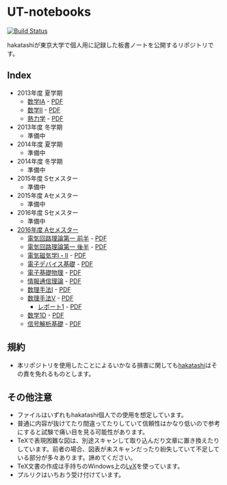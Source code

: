 # UT-notebooks

[![Build Status][travis-image]][travis-url]

[travis-image]: https://travis-ci.org/hakatashi/UT-notebooks.svg?branch=master
[travis-url]: https://travis-ci.org/hakatashi/UT-notebooks

hakatashiが東京大学で個人用に記録した板書ノートを公開するリポジトリです。

## Index

* 2013年度 夏学期
	* [数学IA](2013S/mathIA.tex) - [PDF][mathIA-pdf]
	* [数学II](2013S/mathII.tex) - [PDF][mathII-pdf]
	* [熱力学](2013S/thermodynamics.tex) - [PDF][thermodynamics-pdf]
* 2013年度 冬学期
	* 準備中
* 2014年度 夏学期
	* 準備中
* 2014年度 冬学期
	* 準備中
* 2015年度 Sセメスター
	* 準備中
* 2015年度 Aセメスター
	* 準備中
* 2016年度 Sセメスター
	* 準備中
* [2016年度 Aセメスター](2016A)
	* [電気回路理論第一 前半](2016A/CircuitTheory1.tex) - [PDF][CircuitTheory1-pdf]
	* [電気回路理論第一 後半](2016A/CircuitTheory1-part2.tex) - [PDF][CircuitTheory1-part2-pdf]
	* [電気磁気学I・II](2016A/Electromagnetics12.tex) - [PDF][Electromagnetics12-pdf]
	* [電子デバイス基礎](2016A/ElectronicDevice.tex) - [PDF][ElectronicDevice-pdf]
	* [電子基礎物理](2016A/ElectronicPhysics.tex) - [PDF][ElectronicPhysics-pdf]
	* [情報通信理論](2016A/InformationScience.tex) - [PDF][InformationScience-pdf]
	* [数理手法I](2016A/MathematicalMethodI.tex) - [PDF][MathematicalMethodI-pdf]
	* [数理手法V](2016A/MathematicalMethodV.tex) - [PDF][MathematicalMethodV-pdf]
		* [レポート1](2016A/MathematicalMethodV-report1.tex) - [PDF][MathematicalMethodV-report1-pdf]
	* [数学1D](2016A/MathematicsID.tex) - [PDF][MathematicsID-pdf]
	* [信号解析基礎](2016A/SignalAnalysys.tex) - [PDF][SignalAnalysys-pdf]

[mathIA-pdf]: http://ut-notebooks.s3-website-ap-northeast-1.amazonaws.com/2013S/mathIA.pdf
[mathII-pdf]: http://ut-notebooks.s3-website-ap-northeast-1.amazonaws.com/2013S/mathII.pdf
[thermodynamics-pdf]: http://ut-notebooks.s3-website-ap-northeast-1.amazonaws.com/2013S/thermodynamics.pdf
[CircuitTheory1-pdf]: http://ut-notebooks.s3-website-ap-northeast-1.amazonaws.com/2016A/CircuitTheory1.pdf
[CircuitTheory1-part2-pdf]: http://ut-notebooks.s3-website-ap-northeast-1.amazonaws.com/2016A/CircuitTheory1-part2.pdf
[Electromagnetics12-pdf]: http://ut-notebooks.s3-website-ap-northeast-1.amazonaws.com/2016A/Electromagnetics12.pdf
[ElectronicDevice-pdf]: http://ut-notebooks.s3-website-ap-northeast-1.amazonaws.com/2016A/ElectronicDevice.pdf
[ElectronicPhysics-pdf]: http://ut-notebooks.s3-website-ap-northeast-1.amazonaws.com/2016A/ElectronicPhysics.pdf
[InformationScience-pdf]: http://ut-notebooks.s3-website-ap-northeast-1.amazonaws.com/2016A/InformationScience.pdf
[MathematicalMethodI-pdf]: http://ut-notebooks.s3-website-ap-northeast-1.amazonaws.com/2016A/MathematicalMethodI.pdf
[MathematicalMethodV-pdf]: http://ut-notebooks.s3-website-ap-northeast-1.amazonaws.com/2016A/MathematicalMethodV.pdf
[MathematicalMethodV-report1-pdf]: http://ut-notebooks.s3-website-ap-northeast-1.amazonaws.com/2016A/MathematicalMethodV-report1.pdf
[MathematicsID-lyxformat-474-pdf]: http://ut-notebooks.s3-website-ap-northeast-1.amazonaws.com/2016A/MathematicsID-lyxformat-474.pdf
[MathematicsID-pdf]: http://ut-notebooks.s3-website-ap-northeast-1.amazonaws.com/2016A/MathematicsID.pdf
[SignalAnalysys-pdf]: http://ut-notebooks.s3-website-ap-northeast-1.amazonaws.com/2016A/SignalAnalysys.pdf

## 規約

* 本リポジトリを使用したことによるいかなる損害に関しても[hakatashi](https://github.com/hakatashi)はその責を免れるものとします。

## その他注意

* ファイルはいずれもhakatashi個人での使用を想定しています。
* 普通に内容が抜けてたり間違ってたりしていて信頼性はかなり低いので参考にすると試験で痛い目を見る可能性があります。
* TeXで表現困難な図は、別途スキャンして取り込んだり文章に置き換えたりしています。前者の場合、図表が未スキャンだったり紛失していて不足している部分が多々あります。諦めてください。
* TeX文書の作成は手持ちのWindows上の[LyX](https://www.lyx.org/)を使っています。
* プルリクはいちおう受け付けています。
